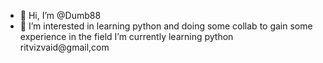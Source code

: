 - 👋 Hi, I’m @Dumb88
- 👀 I’m interested in learning python and doing some collab to gain some experience in the field
 I’m currently learning python
  ritvizvaid@gmail,com

<!---
Dumb88/Dumb88 is a ✨ special ✨ repository because its `README.md` (this file) appears on your GitHub profile.
You can click the Preview link to take a look at your changes.
--->
